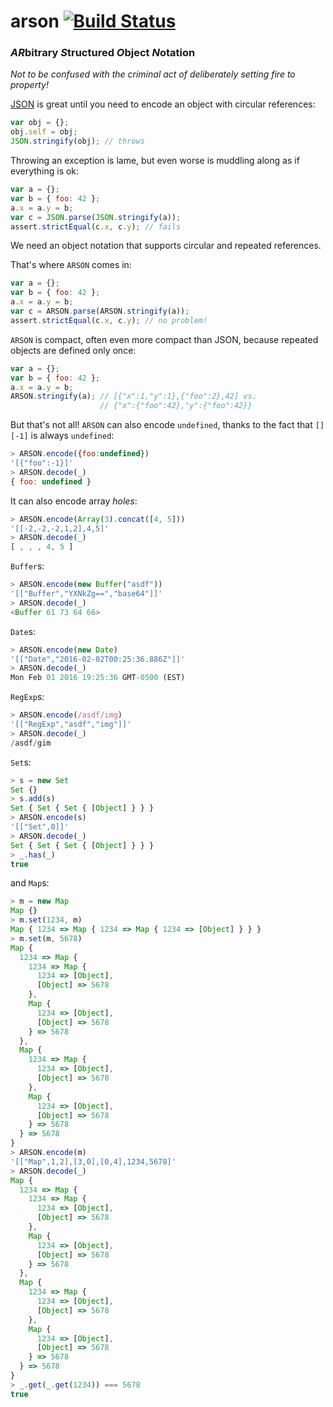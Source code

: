 # arson [![Build Status](https://travis-ci.org/benjamn/arson.svg?branch=master)](https://travis-ci.org/benjamn/arson)

### *AR*bitrary *S*tructured *O*bject *N*otation

_Not to be confused with the criminal act of deliberately setting fire to property!_

[JSON](http://www.json.org/) is great until you need to encode an object with circular references:
```js
var obj = {};
obj.self = obj;
JSON.stringify(obj); // throws
```

Throwing an exception is lame, but even worse is muddling along as if everything is ok:
```js
var a = {};
var b = { foo: 42 };
a.x = a.y = b;
var c = JSON.parse(JSON.stringify(a));
assert.strictEqual(c.x, c.y); // fails
```

We need an object notation that supports circular and repeated references.

That's where `ARSON` comes in:
```js
var a = {};
var b = { foo: 42 };
a.x = a.y = b;
var c = ARSON.parse(ARSON.stringify(a));
assert.strictEqual(c.x, c.y); // no problem!
```

`ARSON` is compact, often even more compact than JSON, because repeated objects are defined only once:
```js
var a = {};
var b = { foo: 42 };
a.x = a.y = b;
ARSON.stringify(a); // [{"x":1,"y":1},{"foo":2},42] vs.
                    // {"x":{"foo":42},"y":{"foo":42}}
```

But that's not all! `ARSON` can also encode `undefined`, thanks to the fact that `[][-1]` is always `undefined`:
```js
> ARSON.encode({foo:undefined})
'[{"foo":-1}]'
> ARSON.decode(_)
{ foo: undefined }
```

It can also encode array *holes*:
```js
> ARSON.encode(Array(3).concat([4, 5]))
'[[-2,-2,-2,1,2],4,5]'
> ARSON.decode(_)
[ , , , 4, 5 ]
```

`Buffer`s:
```js
> ARSON.encode(new Buffer("asdf"))
'[["Buffer","YXNkZg==","base64"]]'
> ARSON.decode(_)
<Buffer 61 73 64 66>
```

`Date`s:
```js
> ARSON.encode(new Date)
'[["Date","2016-02-02T00:25:36.886Z"]]'
> ARSON.decode(_)
Mon Feb 01 2016 19:25:36 GMT-0500 (EST)
```

`RegExp`s:
```js
> ARSON.encode(/asdf/img)
'[["RegExp","asdf","img"]]'
> ARSON.decode(_)
/asdf/gim
```

`Set`s:
```js
> s = new Set
Set {}
> s.add(s)
Set { Set { Set { [Object] } } }
> ARSON.encode(s)
'[["Set",0]]'
> ARSON.decode(_)
Set { Set { Set { [Object] } } }
> _.has(_)
true
```

and `Map`s:
```js
> m = new Map
Map {}
> m.set(1234, m)
Map { 1234 => Map { 1234 => Map { 1234 => [Object] } } }
> m.set(m, 5678)
Map {
  1234 => Map {
    1234 => Map {
      1234 => [Object],
      [Object] => 5678
    },
    Map {
      1234 => [Object],
      [Object] => 5678
    } => 5678
  },
  Map {
    1234 => Map {
      1234 => [Object],
      [Object] => 5678
    },
    Map {
      1234 => [Object],
      [Object] => 5678
    } => 5678
  } => 5678
}
> ARSON.encode(m)
'[["Map",1,2],[3,0],[0,4],1234,5678]'
> ARSON.decode(_)
Map {
  1234 => Map {
    1234 => Map {
      1234 => [Object],
      [Object] => 5678
    },
    Map {
      1234 => [Object],
      [Object] => 5678
    } => 5678
  },
  Map {
    1234 => Map {
      1234 => [Object],
      [Object] => 5678
    },
    Map {
      1234 => [Object],
      [Object] => 5678
    } => 5678
  } => 5678
}
> _.get(_.get(1234)) === 5678
true
```
